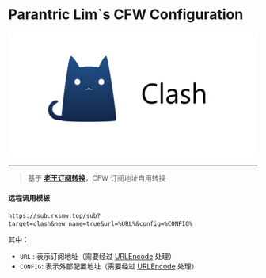 # Parantric Lim`s CFW Configuration

![b63596ca-e19e-4998-aab1-1f86631ef8a4](https://raw.githubusercontent.com/Parantric/picture-bed/main/202205311807118.jpg)

------

> 基于 **[老王订阅转换](https://sub.rxsmw.top/)**，CFW 订阅地址自用转换

#### 远程调用模板

```
https://sub.rxsmw.top/sub?target=clash&new_name=true&url=%URL%&config=%CONFIG%
```

其中：

- `URL` : 表示订阅地址（需要经过 [URLEncode](https://www.urlencoder.org/) 处理）
- `CONFIG`: 表示外部配置地址（需要经过 [URLEncode](https://www.urlencoder.org/) 处理）
